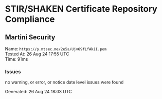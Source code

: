# STIR/SHAKEN Certificate Repository Compliance

## Martini Security

Name: `https://p.mtsec.me/2e5a/Ujv69fLfAkiI.pem`\
Tested At: 26 Aug 24 17:55 UTC\
Time: 91ms

### Issues

no warning, or error, or notice date level issues were found

Generated: 26 Aug 24 18:03 UTC